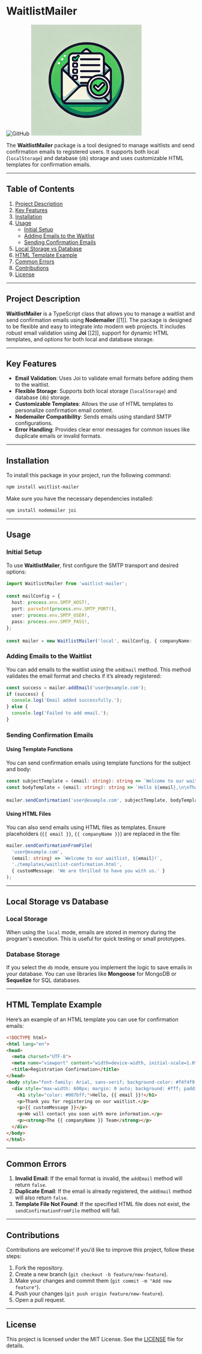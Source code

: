 # WaitlistMailer

![GitHub](https://img.shields.io/badge/license-MIT-blue.svg) <img title="" src="WaitlistMailer.webp" alt="Version" width="294" data-align="center">

The **WaitlistMailer** package is a tool designed to manage waitlists and send confirmation emails to registered users. It supports both local (`localStorage`) and database (`db`) storage and uses customizable HTML templates for confirmation emails.

---

## Table of Contents

1. [Project Description](#project-description)
2. [Key Features](#key-features)
3. [Installation](#installation)
4. [Usage](#usage)
   - [Initial Setup](#initial-setup)
   - [Adding Emails to the Waitlist](#adding-emails-to-the-waitlist)
   - [Sending Confirmation Emails](#sending-confirmation-emails)
5. [Local Storage vs Database](#local-storage-vs-database)
6. [HTML Template Example](#html-template-example)
7. [Common Errors](#common-errors)
8. [Contributions](#contributions)
9. [License](#license)

---

## Project Description

**WaitlistMailer** is a TypeScript class that allows you to manage a waitlist and send confirmation emails using **Nodemailer** [[1]]. The package is designed to be flexible and easy to integrate into modern web projects. It includes robust email validation using **Joi** [[2]], support for dynamic HTML templates, and options for both local and database storage.

---

## Key Features

- **Email Validation**: Uses Joi to validate email formats before adding them to the waitlist.
- **Flexible Storage**: Supports both local storage (`localStorage`) and database (`db`) storage.
- **Customizable Templates**: Allows the use of HTML templates to personalize confirmation email content.
- **Nodemailer Compatibility**: Sends emails using standard SMTP configurations.
- **Error Handling**: Provides clear error messages for common issues like duplicate emails or invalid formats.

---

## Installation

To install this package in your project, run the following command:

```bash
npm install waitlist-mailer
```

Make sure you have the necessary dependencies installed:

```bash
npm install nodemailer joi
```

---

## Usage

### Initial Setup

To use **WaitlistMailer**, first configure the SMTP transport and desired options:

```typescript
import WaitlistMailer from 'waitlist-mailer';

const mailConfig = {
  host: process.env.SMTP_HOST!,
  port: parseInt(process.env.SMTP_PORT!),
  user: process.env.SMTP_USER!,
  pass: process.env.SMTP_PASS!,
};

const mailer = new WaitlistMailer('local', mailConfig, { companyName: 'Your Company Name' });
```

### Adding Emails to the Waitlist

You can add emails to the waitlist using the `addEmail` method. This method validates the email format and checks if it’s already registered:

```typescript
const success = mailer.addEmail('user@example.com');
if (success) {
  console.log('Email added successfully.');
} else {
  console.log('Failed to add email.');
}
```

### Sending Confirmation Emails

#### Using Template Functions

You can send confirmation emails using template functions for the subject and body:

```typescript
const subjectTemplate = (email: string): string => `Welcome to our waitlist, ${email}!`;
const bodyTemplate = (email: string): string => `Hello ${email},\n\nThank you for registering on our waitlist.`;

mailer.sendConfirmation('user@example.com', subjectTemplate, bodyTemplate);
```

#### Using HTML Files

You can also send emails using HTML files as templates. Ensure placeholders (`{{ email }}`, `{{ companyName }}`) are replaced in the file:

```typescript
mailer.sendConfirmationFromFile(
  'user@example.com',
  (email: string) => `Welcome to our waitlist, ${email}!`,
  './templates/waitlist-confirmation.html',
  { customMessage: 'We are thrilled to have you with us.' }
);
```

---

## Local Storage vs Database

### Local Storage

When using the `local` mode, emails are stored in memory during the program's execution. This is useful for quick testing or small prototypes.

### Database Storage

If you select the `db` mode, ensure you implement the logic to save emails in your database. You can use libraries like **Mongoose** for MongoDB or **Sequelize** for SQL databases.

---

## HTML Template Example

Here’s an example of an HTML template you can use for confirmation emails:

```html
<!DOCTYPE html>
<html lang="en">
<head>
  <meta charset="UTF-8">
  <meta name="viewport" content="width=device-width, initial-scale=1.0">
  <title>Registration Confirmation</title>
</head>
<body style="font-family: Arial, sans-serif; background-color: #f4f4f9; color: #333; padding: 20px;">
  <div style="max-width: 600px; margin: 0 auto; background: #fff; padding: 20px; border-radius: 8px; box-shadow: 0 2px 4px rgba(0, 0, 0, 0.1);">
    <h1 style="color: #007bff;">Hello, {{ email }}!</h1>
    <p>Thank you for registering on our waitlist.</p>
    <p>{{ customMessage }}</p>
    <p>We will contact you soon with more information.</p>
    <p><strong>The {{ companyName }} Team</strong></p>
  </div>
</body>
</html>
```

---

## Common Errors

1. **Invalid Email**: If the email format is invalid, the `addEmail` method will return `false`.
2. **Duplicate Email**: If the email is already registered, the `addEmail` method will also return `false`.
3. **Template File Not Found**: If the specified HTML file does not exist, the `sendConfirmationFromFile` method will fail.

---

## Contributions

Contributions are welcome! If you’d like to improve this project, follow these steps:

1. Fork the repository.
2. Create a new branch (`git checkout -b feature/new-feature`).
3. Make your changes and commit them (`git commit -m "Add new feature"`).
4. Push your changes (`git push origin feature/new-feature`).
5. Open a pull request.

---

## License

This project is licensed under the MIT License. See the [LICENSE](LICENSE) file for details.
